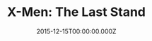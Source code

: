 ---
title: "X-Men: The Last Stand"
year: 2006
date: 2015-12-15T00:00:00.000Z
permalink: /almanac/movies/2015-12-15-x-men-the-last-stand/index.html
rating: 3
tmdbid: 36668
---